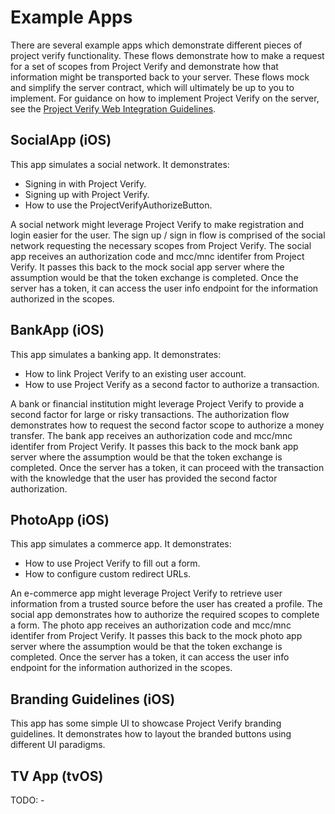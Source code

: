 
# Example Apps

There are several example apps which demonstrate different pieces of project verify functionality. These flows demonstrate how to make a request for a set of scopes from Project Verify and demonstrate how that information might be transported back to your server. These flows mock and simplify the server contract, which will ultimately be up to you to implement. For guidance on how to implement Project Verify on the server, see the [Project Verify Web Integration Guidelines]().

## SocialApp (iOS)

This app simulates a social network. It demonstrates:
- Signing in with Project Verify.
- Signing up with Project Verify.
- How to use the ProjectVerifyAuthorizeButton.

A social network might leverage Project Verify to make registration and login easier for the user. The sign up / sign in flow is comprised of the social network requesting the necessary scopes from Project Verify. The social app receives an authorization code and mcc/mnc identifer from Project Verify. It passes this back to the mock social app server where the assumption would be that the token exchange is completed. Once the server has a token, it can access the user info endpoint for the information authorized in the scopes.

## BankApp (iOS)

This app simulates a banking app. It demonstrates:
- How to link Project Verify to an existing user account.
- How to use Project Verify as a second factor to authorize a transaction.

A bank or financial institution might leverage Project Verify to provide a second factor for large or risky transactions. The authorization flow demonstrates how to request the second factor scope to authorize a money transfer. The bank app receives an authorization code and mcc/mnc identifer from Project Verify. It passes this back to the mock bank app server where the assumption would be that the token exchange is completed. Once the server has a token, it can proceed with the transaction with the knowledge that the user has provided the second factor authorization.

## PhotoApp (iOS)

This app simulates a commerce app. It demonstrates:
- How to use Project Verify to fill out a form.
- How to configure custom redirect URLs.

An e-commerce app might leverage Project Verify to retrieve user information from a trusted source before the user has created a profile. The social app demonstrates how to authorize the required scopes to complete a form. The photo app receives an authorization code and mcc/mnc identifer from Project Verify. It passes this back to the mock photo app server where the assumption would be that the token exchange is completed. Once the server has a token, it can access the user info endpoint for the information authorized in the scopes.

## Branding Guidelines (iOS)

This app has some simple UI to showcase Project Verify branding guidelines. It demonstrates how to layout the branded buttons using different UI paradigms.

## TV App (tvOS)

TODO: -
